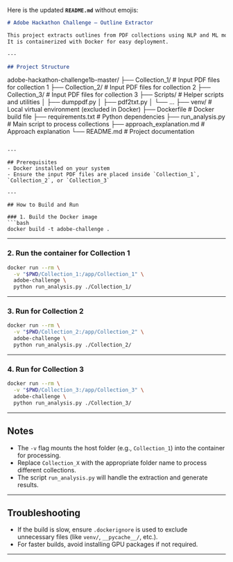 Here is the updated **`README.md`** without emojis:

```markdown
# Adobe Hackathon Challenge – Outline Extractor

This project extracts outlines from PDF collections using NLP and ML models.  
It is containerized with Docker for easy deployment.

---

## Project Structure
```

adobe-hackathon-challenge1b-master/
├── Collection\_1/                # Input PDF files for collection 1
├── Collection\_2/                # Input PDF files for collection 2
├── Collection\_3/                # Input PDF files for collection 3
├── Scripts/                     # Helper scripts and utilities
│   ├── dumppdf.py
│   ├── pdf2txt.py
│   └── ...
├── venv/                        # Local virtual environment (excluded in Docker)
├── Dockerfile                   # Docker build file
├── requirements.txt             # Python dependencies
├── run\_analysis.py              # Main script to process collections
├── approach\_explanation.md      # Approach explanation
└── README.md                    # Project documentation

````

---

## Prerequisites
- Docker installed on your system
- Ensure the input PDF files are placed inside `Collection_1`, `Collection_2`, or `Collection_3`

---

## How to Build and Run

### 1. Build the Docker image
```bash
docker build -t adobe-challenge .
````

---

### 2. Run the container for Collection 1

```bash
docker run --rm \
  -v "$PWD/Collection_1:/app/Collection_1" \
  adobe-challenge \
  python run_analysis.py ./Collection_1/
```

---

### 3. Run for Collection 2

```bash
docker run --rm \
  -v "$PWD/Collection_2:/app/Collection_2" \
  adobe-challenge \
  python run_analysis.py ./Collection_2/
```

---

### 4. Run for Collection 3

```bash
docker run --rm \
  -v "$PWD/Collection_3:/app/Collection_3" \
  adobe-challenge \
  python run_analysis.py ./Collection_3/
```

---

## Notes

* The `-v` flag mounts the host folder (e.g., `Collection_1`) into the container for processing.
* Replace `Collection_X` with the appropriate folder name to process different collections.
* The script `run_analysis.py` will handle the extraction and generate results.

---

## Troubleshooting

* If the build is slow, ensure `.dockerignore` is used to exclude unnecessary files (like `venv/`, `__pycache__/`, etc.).
* For faster builds, avoid installing GPU packages if not required.

---
```
```

